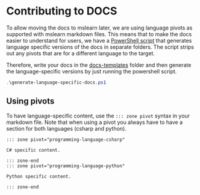 # Contributing to DOCS

To allow moving the docs to mslearn later, we are using language pivots as supported with mslearn markdown files.
This means that to make the docs easier to understand for users, we have a [PowerShell script](./generate-language-specific-docs.ps1) that generates language specific versions of the docs in separate folders.
The script strips out any pivots that are for a different language to the target.

Therefore, write your docs in the [docs-templates](./docs-templates/) folder and then
generate the language-specific versions by just running the powershell script.

```powershell
.\generate-language-specific-docs.ps1
```

## Using pivots

To have language-specific content, use the `::: zone pivot` syntax in your markdown file.
Note that when using a pivot you always have to have a section for both languages (csharp and python).

```text
::: zone pivot="programming-language-csharp"

C# specific content.

::: zone-end
::: zone pivot="programming-language-python"

Python specific content.

::: zone-end
```
